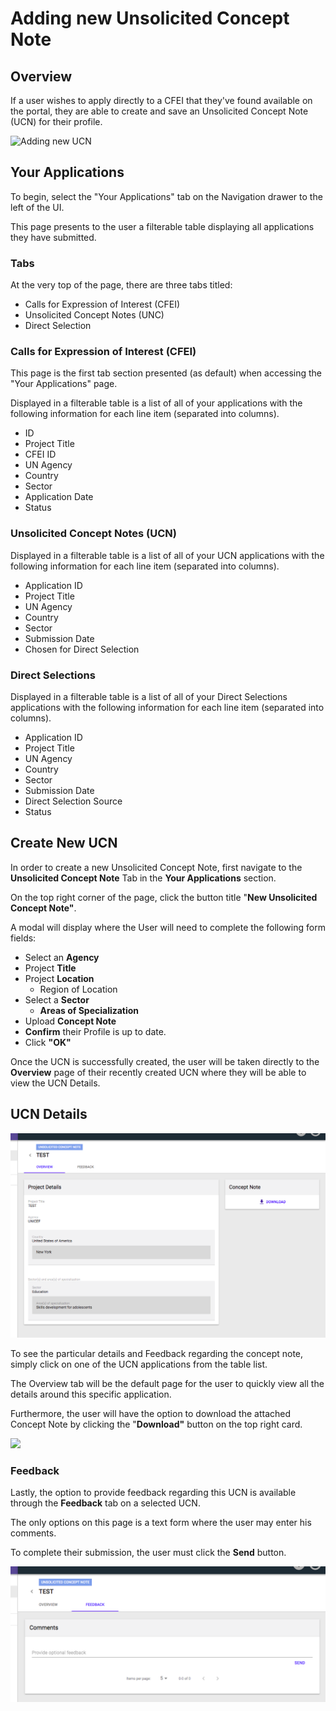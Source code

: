 # Adding new Unsolicited Concept Note

## Overview

If a user wishes to apply directly to a CFEI that they've found available on the portal, they are able to create and save an Unsolicited Concept Note \(UCN\) for their profile.

![Adding new UCN](../.gitbook/assets/2018-04-10_11-25-16.gif)

## Your Applications

To begin, select the "Your Applications" tab on the Navigation drawer to the left of the UI.

This page presents to the user a filterable table displaying all applications they have submitted. 

### Tabs

At the very top of the page, there are three tabs titled:

* Calls for Expression of Interest \(CFEI\)
* Unsolicited Concept Notes \(UNC\)
* Direct Selection

### Calls for Expression of Interest \(CFEI\)

This page is the first tab section presented \(as default\) when accessing the "Your Applications" page.

Displayed in a filterable table is a list of all of your applications with the following information for each line item \(separated into columns\).

* ID
* Project Title
* CFEI ID
* UN Agency
* Country
* Sector
* Application Date
* Status

### Unsolicited Concept Notes \(UCN\)

Displayed in a filterable table is a list of all of your UCN applications with the following information for each line item \(separated into columns\).

* Application ID
* Project Title
* UN Agency
* Country
* Sector
* Submission Date
* Chosen for Direct Selection

### Direct Selections

Displayed in a filterable table is a list of all of your Direct Selections applications with the following information for each line item \(separated into columns\).

* Application ID
* Project Title
* UN Agency
* Country
* Sector
* Submission Date
* Direct Selection Source
* Status

## Create New UCN

In order to create a new Unsolicited Concept Note, first navigate to the **Unsolicited Concept Note** Tab in the **Your Applications** section.

On the top right corner of the page, click the button title "**New Unsolicited Concept Note"**.

A modal will display where the User will need to complete the following form fields:

* Select an **Agency**
* Project **Title**
* Project **Location**
  * Region of Location
* Select a **Sector**
  * **Areas of Specialization**
* Upload **Concept Note**
* **Confirm** their Profile is up to date.
* Click **"OK"**

Once the UCN is successfully created, the user will be taken directly to the **Overview** page of their recently created UCN where they will be able to view the UCN Details.

## UCN Details

![UCN Details](../.gitbook/assets/screen-shot-2018-04-10-at-11.52.29-am.png)

To see the particular details and Feedback regarding the concept note, simply click on one of the UCN applications from the table list.

The Overview tab will be the default page for the user to quickly view all the details around this specific application.

Furthermore, the user will have the option to download the attached Concept Note by clicking the "**Download"** button on the top right card. 

![](blob:https://unicef.gitbook.io/744492b8-da91-43b1-912f-c77e9c014227)

  


### Feedback

Lastly, the option to provide feedback regarding this UCN is available through the **Feedback** tab on a selected UCN.

The only options on this page is a text form where the user may enter his comments.

To complete their submission, the user must click the **Send** button.

![](../.gitbook/assets/screen-shot-2018-04-10-at-11.56.03-am.png)

